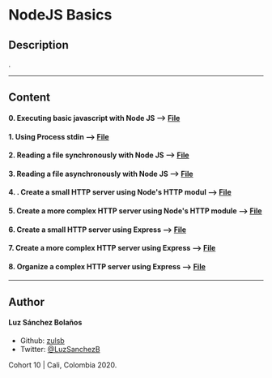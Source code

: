 # NodeJS Basics
## Description

.

---
## Content

#### 0. Executing basic javascript with Node JS --> [File](./0-console.js)
#### 1. Using Process stdin --> [File](./1-stdin.js)
#### 2. Reading a file synchronously with Node JS --> [File](./2-read_file.js)
#### 3. Reading a file asynchronously with Node JS --> [File](./3-read_file_async.js)
#### 4. . Create a small HTTP server using Node's HTTP modul --> [File](./4-http.js)
#### 5. Create a more complex HTTP server using Node's HTTP module --> [File](./5-http.js)
#### 6. Create a small HTTP server using Express --> [File](./6-http_express.js)
#### 7. Create a more complex HTTP server using Express --> [File](./7-http_express.js)
#### 8. Organize a complex HTTP server using Express --> [File](./8-clean_set.js)

---

## Author
#### Luz Sánchez Bolaños
- Github: [zulsb](https://github.com/zulsb)
- Twitter: [@LuzSanchezB](https://twitter.com/LuzSanchezB)

Cohort 10 | Cali, Colombia 2020.
